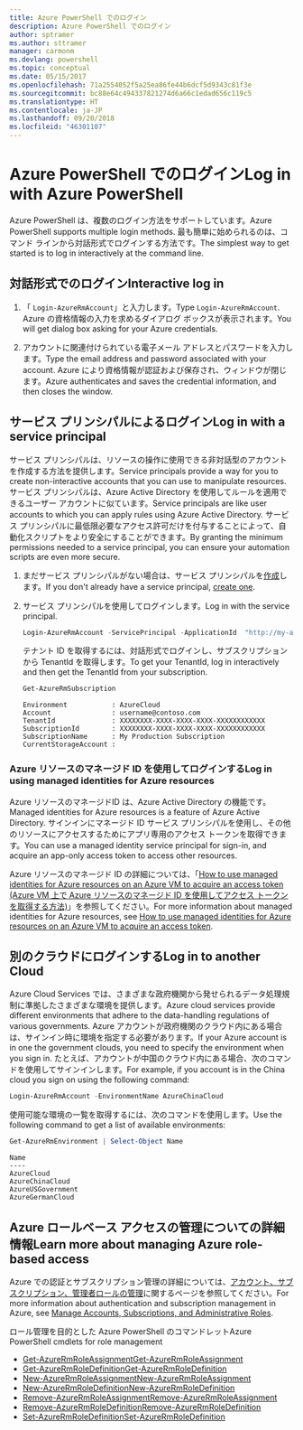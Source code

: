 ```yaml
---
title: Azure PowerShell でのログイン
description: Azure PowerShell でのログイン
author: sptramer
ms.author: sttramer
manager: carmonm
ms.devlang: powershell
ms.topic: conceptual
ms.date: 05/15/2017
ms.openlocfilehash: 71a2554052f5a25ea86fe44b6dcf5d9343c81f3e
ms.sourcegitcommit: bc88e64c494337821274d6a66c1edad656c119c5
ms.translationtype: HT
ms.contentlocale: ja-JP
ms.lasthandoff: 09/20/2018
ms.locfileid: "46301107"
---
```

# <a name="log-in-with-azure-powershell"></a><span data-ttu-id="53443-103">Azure PowerShell でのログイン</span><span class="sxs-lookup"><span data-stu-id="53443-103">Log in with Azure PowerShell</span></span>

<span data-ttu-id="53443-104">Azure PowerShell は、複数のログイン方法をサポートしています。</span><span class="sxs-lookup"><span data-stu-id="53443-104">Azure PowerShell supports multiple login methods.</span></span> <span data-ttu-id="53443-105">最も簡単に始められるのは、コマンド ラインから対話形式でログインする方法です。</span><span class="sxs-lookup"><span data-stu-id="53443-105">The simplest way to get started is to log in interactively at the command line.</span></span>

## <a name="interactive-log-in"></a><span data-ttu-id="53443-106">対話形式でのログイン</span><span class="sxs-lookup"><span data-stu-id="53443-106">Interactive log in</span></span>

1. <span data-ttu-id="53443-107">「 `Login-AzureRmAccount`」と入力します。</span><span class="sxs-lookup"><span data-stu-id="53443-107">Type `Login-AzureRmAccount`.</span></span> <span data-ttu-id="53443-108">Azure の資格情報の入力を求めるダイアログ ボックスが表示されます。</span><span class="sxs-lookup"><span data-stu-id="53443-108">You will get dialog box asking for your Azure credentials.</span></span>

2. <span data-ttu-id="53443-109">アカウントに関連付けられている電子メール アドレスとパスワードを入力します。</span><span class="sxs-lookup"><span data-stu-id="53443-109">Type the email address and password associated with your account.</span></span> <span data-ttu-id="53443-110">Azure により資格情報が認証および保存され、ウィンドウが閉じます。</span><span class="sxs-lookup"><span data-stu-id="53443-110">Azure authenticates and saves the credential information, and then closes the window.</span></span>

## <a name="log-in-with-a-service-principal"></a><span data-ttu-id="53443-111">サービス プリンシパルによるログイン</span><span class="sxs-lookup"><span data-stu-id="53443-111">Log in with a service principal</span></span>

<span data-ttu-id="53443-112">サービス プリンシパルは、リソースの操作に使用できる非対話型のアカウントを作成する方法を提供します。</span><span class="sxs-lookup"><span data-stu-id="53443-112">Service principals provide a way for you to create non-interactive accounts that you can use to manipulate resources.</span></span> <span data-ttu-id="53443-113">サービス プリンシパルは、Azure Active Directory を使用してルールを適用できるユーザー アカウントに似ています。</span><span class="sxs-lookup"><span data-stu-id="53443-113">Service principals are like user accounts to which you can apply rules using Azure Active Directory.</span></span> <span data-ttu-id="53443-114">サービス プリンシパルに最低限必要なアクセス許可だけを付与することによって、自動化スクリプトをより安全にすることができます。</span><span class="sxs-lookup"><span data-stu-id="53443-114">By granting the minimum permissions needed to a service principal, you can ensure your automation scripts are even more secure.</span></span>

1. <span data-ttu-id="53443-115">まだサービス プリンシパルがない場合は、サービス プリンシパルを[作成](create-azure-service-principal-azureps.md)します。</span><span class="sxs-lookup"><span data-stu-id="53443-115">If you don't already have a service principal, [create one](create-azure-service-principal-azureps.md).</span></span>

2. <span data-ttu-id="53443-116">サービス プリンシパルを使用してログインします。</span><span class="sxs-lookup"><span data-stu-id="53443-116">Log in with the service principal.</span></span>

    ```powershell
    Login-AzureRmAccount -ServicePrincipal -ApplicationId  "http://my-app" -Credential $pscredential -TenantId $tenantid
    ```

    <span data-ttu-id="53443-117">テナント ID を取得するには、対話形式でログインし、サブスクリプションから TenantId を取得します。</span><span class="sxs-lookup"><span data-stu-id="53443-117">To get your TenantId, log in interactively and then get the TenantId from your subscription.</span></span>

    ```powershell
    Get-AzureRmSubscription
    ```

    ```output
    Environment           : AzureCloud
    Account               : username@contoso.com
    TenantId              : XXXXXXXX-XXXX-XXXX-XXXX-XXXXXXXXXXXX
    SubscriptionId        : XXXXXXXX-XXXX-XXXX-XXXX-XXXXXXXXXXXX
    SubscriptionName      : My Production Subscription
    CurrentStorageAccount :
    ```

### <a name="log-in-using-managed-identities-for-azure-resources"></a><span data-ttu-id="53443-118">Azure リソースのマネージド ID を使用してログインする</span><span class="sxs-lookup"><span data-stu-id="53443-118">Log in using managed identities for Azure resources</span></span>

<span data-ttu-id="53443-119">Azure リソースのマネージドID は、Azure Active Directory の機能です。</span><span class="sxs-lookup"><span data-stu-id="53443-119">Managed identities for Azure resources is a feature of Azure Active Directory.</span></span> <span data-ttu-id="53443-120">サインインにマネージド ID サービス プリンシパルを使用し、その他のリソースにアクセスするためにアプリ専用のアクセス トークンを取得できます。</span><span class="sxs-lookup"><span data-stu-id="53443-120">You can use a managed identity service principal for sign-in, and acquire an app-only access token to access other resources.</span></span>

<span data-ttu-id="53443-121">Azure リソースのマネージド ID の詳細については、「[How to use managed identities for Azure resources on an Azure VM to acquire an access token (Azure VM 上で Azure リソースのマネージド ID を使用してアクセス トークンを取得する方法)](/azure/active-directory/managed-identities-azure-resources/how-to-use-vm-token)」を参照してください。</span><span class="sxs-lookup"><span data-stu-id="53443-121">For more information about managed identities for Azure resources, see [How to use managed identities for Azure resources on an Azure VM to acquire an access token](/azure/active-directory/managed-identities-azure-resources/how-to-use-vm-token).</span></span>

## <a name="log-in-to-another-cloud"></a><span data-ttu-id="53443-122">別のクラウドにログインする</span><span class="sxs-lookup"><span data-stu-id="53443-122">Log in to another Cloud</span></span>

<span data-ttu-id="53443-123">Azure Cloud Services では、さまざまな政府機関から発せられるデータ処理規制に準拠したさまざまな環境を提供します。</span><span class="sxs-lookup"><span data-stu-id="53443-123">Azure cloud services provide different environments that adhere to the data-handling regulations of various governments.</span></span> <span data-ttu-id="53443-124">Azure アカウントが政府機関のクラウド内にある場合は、サインイン時に環境を指定する必要があります。</span><span class="sxs-lookup"><span data-stu-id="53443-124">If your Azure account is in one the government clouds, you need to specify the environment when you sign in.</span></span> <span data-ttu-id="53443-125">たとえば、アカウントが中国のクラウド内にある場合、次のコマンドを使用してサインインします。</span><span class="sxs-lookup"><span data-stu-id="53443-125">For example, if you account is in the China cloud you sign on using the following command:</span></span>

```powershell
Login-AzureRmAccount -EnvironmentName AzureChinaCloud
```

<span data-ttu-id="53443-126">使用可能な環境の一覧を取得するには、次のコマンドを使用します。</span><span class="sxs-lookup"><span data-stu-id="53443-126">Use the following command to get a list of available environments:</span></span>

```powershell
Get-AzureRmEnvironment | Select-Object Name
```

```output
Name
----
AzureCloud
AzureChinaCloud
AzureUSGovernment
AzureGermanCloud
```

## <a name="learn-more-about-managing-azure-role-based-access"></a><span data-ttu-id="53443-127">Azure ロールベース アクセスの管理についての詳細情報</span><span class="sxs-lookup"><span data-stu-id="53443-127">Learn more about managing Azure role-based access</span></span>

<span data-ttu-id="53443-128">Azure での認証とサブスクリプション管理の詳細については、[アカウント、サブスクリプション、管理者ロールの管理](/azure/active-directory/role-based-access-control-configure)に関するページを参照してください。</span><span class="sxs-lookup"><span data-stu-id="53443-128">For more information about authentication and subscription management in Azure, see [Manage Accounts, Subscriptions, and Administrative Roles](/azure/active-directory/role-based-access-control-configure).</span></span>

<span data-ttu-id="53443-129">ロール管理を目的とした Azure PowerShell のコマンドレット</span><span class="sxs-lookup"><span data-stu-id="53443-129">Azure PowerShell cmdlets for role management</span></span>

* [<span data-ttu-id="53443-130">Get-AzureRmRoleAssignment</span><span class="sxs-lookup"><span data-stu-id="53443-130">Get-AzureRmRoleAssignment</span></span>](/powershell/module/AzureRM.Resources/Get-AzureRmRoleAssignment)
* [<span data-ttu-id="53443-131">Get-AzureRmRoleDefinition</span><span class="sxs-lookup"><span data-stu-id="53443-131">Get-AzureRmRoleDefinition</span></span>](/powershell/module/AzureRM.Resources/Get-AzureRmRoleDefinition)
* [<span data-ttu-id="53443-132">New-AzureRmRoleAssignment</span><span class="sxs-lookup"><span data-stu-id="53443-132">New-AzureRmRoleAssignment</span></span>](/powershell/module/AzureRM.Resources/New-AzureRmRoleAssignment)
* [<span data-ttu-id="53443-133">New-AzureRmRoleDefinition</span><span class="sxs-lookup"><span data-stu-id="53443-133">New-AzureRmRoleDefinition</span></span>](/powershell/module/AzureRM.Resources/New-AzureRmRoleDefinition)
* [<span data-ttu-id="53443-134">Remove-AzureRmRoleAssignment</span><span class="sxs-lookup"><span data-stu-id="53443-134">Remove-AzureRmRoleAssignment</span></span>](/powershell/module/AzureRM.Resources/Remove-AzureRmRoleAssignment)
* [<span data-ttu-id="53443-135">Remove-AzureRmRoleDefinition</span><span class="sxs-lookup"><span data-stu-id="53443-135">Remove-AzureRmRoleDefinition</span></span>](/powershell/module/AzureRM.Resources/Remove-AzureRmRoleDefinition)
* [<span data-ttu-id="53443-136">Set-AzureRmRoleDefinition</span><span class="sxs-lookup"><span data-stu-id="53443-136">Set-AzureRmRoleDefinition</span></span>](/powershell/moduel/AzureRM.Resources/Set-AzureRmRoleDefinition)
